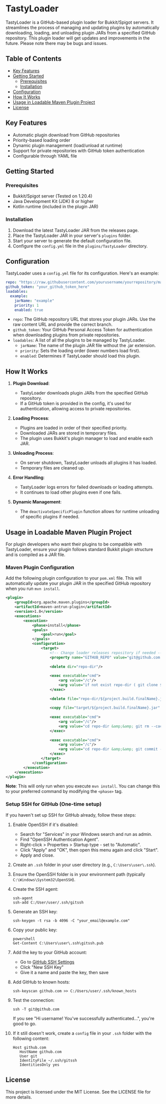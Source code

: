# TastyLoader

TastyLoader is a GitHub-based plugin loader for Bukkit/Spigot servers. It streamlines the process of managing and updating plugins by automatically downloading, loading, and unloading plugin JARs from a specified GitHub repository. This plugin loader will get updates and improvements in the future. Please note there may be bugs and issues.

## Table of Contents
- [Key Features](#key-features)
- [Getting Started](#getting-started)
  - [Prerequisites](#prerequisites)
  - [Installation](#installation)
- [Configuration](#configuration)
- [How It Works](#how-it-works)
- [Usage in Loadable Maven Plugin Project](#usage-in-loadable-maven-plugin-project)
- [License](#license)

## Key Features

- Automatic plugin download from GitHub repositories
- Priority-based loading order
- Dynamic plugin management (load/unload at runtime)
- Support for private repositories with GitHub token authentication
- Configurable through YAML file

## Getting Started

### Prerequisites

- Bukkit/Spigot server (Tested on 1.20.4)
- Java Development Kit (JDK) 8 or higher
- Kotlin runtime (included in the plugin JAR)

### Installation

1. Download the latest TastyLoader JAR from the releases page.
2. Place the TastyLoader JAR in your server's `plugins` folder.
3. Start your server to generate the default configuration file.
4. Configure the `config.yml` file in the `plugins/TastyLoader` directory.

## Configuration

TastyLoader uses a `config.yml` file for its configuration. Here's an example:

```yaml
repo: "https://raw.githubusercontent.com/yourusername/yourrepository/main"
github_token: "your_github_token_here"
loadables:
  example:
    jarName: "example"
    priority: 1
    enabled: true
```

- `repo`: The GitHub repository URL that stores your plugin JARs. Use the raw content URL and provide the correct branch.
- `github_token`: Your GitHub Personal Access Token for authentication when downloading plugins from private repositories.
- `loadables`: A list of all the plugins to be managed by TastyLoader.
  - `jarName`: The name of the plugin JAR file without the .jar extension.
  - `priority`: Sets the loading order (lower numbers load first).
  - `enabled`: Determines if TastyLoader should load this plugin.

## How It Works

1. **Plugin Download**: 
   - TastyLoader downloads plugin JARs from the specified GitHub repository.
   - If a GitHub token is provided in the config, it's used for authentication, allowing access to private repositories.

2. **Loading Process**: 
   - Plugins are loaded in order of their specified priority.
   - Downloaded JARs are stored in temporary files.
   - The plugin uses Bukkit's plugin manager to load and enable each JAR.

3. **Unloading Process**: 
   - On server shutdown, TastyLoader unloads all plugins it has loaded.
   - Temporary files are cleaned up.

4. **Error Handling**: 
   - TastyLoader logs errors for failed downloads or loading attempts.
   - It continues to load other plugins even if one fails.

5. **Dynamic Management**: 
   - The `deactivateSpecificPlugin` function allows for runtime unloading of specific plugins if needed.

## Usage in Loadable Maven Plugin Project

For plugin developers who want their plugins to be compatible with TastyLoader, ensure your plugin follows standard Bukkit plugin structure and is compiled as a JAR file.

### Maven Plugin Configuration

Add the following plugin configuration to your `pom.xml` file. This will automatically update your plugin JAR in the specified GitHub repository when you run `mvn install`.

```xml
<plugin>
    <groupId>org.apache.maven.plugins</groupId>
    <artifactId>maven-antrun-plugin</artifactId>
    <version>1.8</version>
    <executions>
        <execution>
            <phase>install</phase>
            <goals>
                <goal>run</goal>
            </goals>
            <configuration>
                <target>
                    <!-- Change loader releases repository if needed -->
                    <property name="GITHUB_REPO" value="git@github.com:Tc554/loader-releases"/>
    
                    <delete dir="repo-dir"/>
    
                    <exec executable="cmd">
                        <arg value="/c"/>
                        <arg value="if not exist repo-dir ( git clone ${GITHUB_REPO} repo-dir ) else ( cd repo-dir &amp;&amp; git pull ${GITHUB_REPO} &amp;&amp; cd .. )"/>
                    </exec>
    
                    <delete file="repo-dir/${project.build.finalName}.jar"/>
    
                    <copy file="target/${project.build.finalName}.jar" tofile="repo-dir/${project.build.finalName}.jar"/>
    
                    <exec executable="cmd">
                        <arg value="/c"/>
                        <arg value="cd repo-dir &amp;&amp; git rm --cached ${project.build.finalName}.jar &amp;&amp; git add ${project.build.finalName}.jar"/>
                    </exec>
    
                    <exec executable="cmd">
                        <arg value="/c"/>
                        <arg value="cd repo-dir &amp;&amp; git commit -m &quot;Updated jar&quot; &amp;&amp; git push ${GITHUB_REPO}"/>
                    </exec>
                </target>
            </configuration>
        </execution>
    </executions>
</plugin>
```

**Note**: This will only run when you execute `mvn install`. You can change this to your preferred command by modifying the `<phase>` tag.

### Setup SSH for GitHub (One-time setup)

If you haven't set up SSH for GitHub already, follow these steps:

1. Enable OpenSSH if it's disabled:
   - Search for "Services" in your Windows search and run as admin.
   - Find "OpenSSH Authentication Agent".
   - Right-click > Properties > Startup type - set to "Automatic".
   - Click "Apply" and "OK", then open this menu again and click "Start".
   - Apply and close.

2. Create an `.ssh` folder in your user directory (e.g., `C:\Users\user\.ssh`).

3. Ensure the OpenSSH folder is in your environment path (typically `C:\Windows\System32\OpenSSH`).

4. Create the SSH agent:
   ```
   ssh-agent
   ssh-add C:/User/user/.ssh/gitssh
   ```

5. Generate an SSH key:
   ```
   ssh-keygen -t rsa -b 4096 -C "your_email@example.com"
   ```

6. Copy your public key:
   ```
   powershell
   Get-Content C:\Users\user\.ssh\gitssh.pub
   ```

7. Add the key to your GitHub account:
   - Go to [GitHub SSH Settings](https://github.com/settings/keys)
   - Click "New SSH Key"
   - Give it a name and paste the key, then save

8. Add GitHub to known hosts:
   ```
   ssh-keyscan github.com >> C:/Users/user/.ssh/known_hosts
   ```

9. Test the connection:
   ```
   ssh -T git@github.com
   ```
   If you see "Hi username! You've successfully authenticated...", you're good to go.

10. If it still doesn't work, create a `config` file in your `.ssh` folder with the following content:
    ```
    Host github.com
       HostName github.com
       User git
       IdentityFile ~/.ssh/gitssh
       IdentitiesOnly yes
    ```

## License

This project is licensed under the MIT License. See the LICENSE file for more details.
